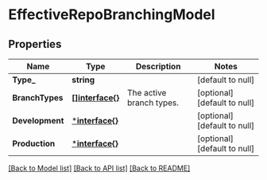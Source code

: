 # EffectiveRepoBranchingModel

## Properties
Name | Type | Description | Notes
------------ | ------------- | ------------- | -------------
**Type_** | **string** |  | [default to null]
**BranchTypes** | [**[]interface{}**](interface{}.md) | The active branch types. | [optional] [default to null]
**Development** | [***interface{}**](interface{}.md) |  | [optional] [default to null]
**Production** | [***interface{}**](interface{}.md) |  | [optional] [default to null]

[[Back to Model list]](../README.md#documentation-for-models) [[Back to API list]](../README.md#documentation-for-api-endpoints) [[Back to README]](../README.md)

